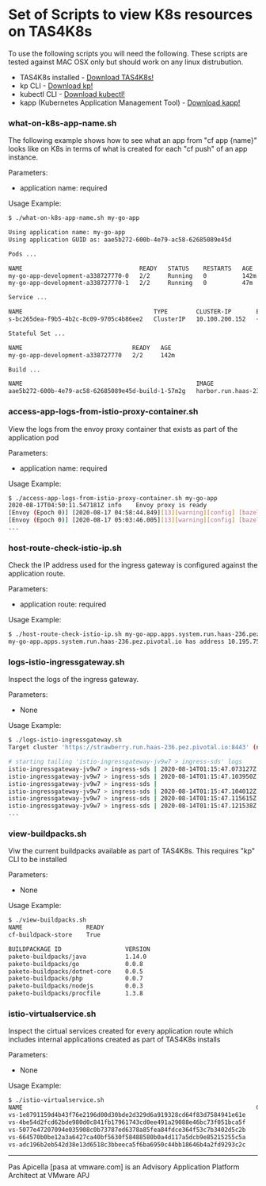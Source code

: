 # Set of Scripts to view K8s resources on TAS4K8s

To use the following scripts you will need the following. These scripts are tested against MAC OSX only but should work on any linux distrubution.

* TAS4K8s installed - [Download TAS4K8s!](https://network.pivotal.io/products/tas-for-kubernetes/)
* kp CLI - [Download kp!](https://network.pivotal.io/products/build-service/)
* kubectl CLI - [Download kubectl!](https://kubernetes.io/docs/tasks/tools/install-kubectl/)
* kapp (Kubernetes Application Management Tool) - [Download kapp!](https://get-kapp.io/)

### what-on-k8s-app-name.sh

The following example shows how to see what an app from "cf app {name}" looks like on K8s in terms of what is created for each "cf push" of an app instance.

Parameters:

* application name: required

Usage Example:

```bash
$ ./what-on-k8s-app-name.sh my-go-app

Using application name: my-go-app
Using application GUID as: aae5b272-600b-4e79-ac58-62685089e45d

Pods ...

NAME                                 READY   STATUS    RESTARTS   AGE
my-go-app-development-a338727770-0   2/2     Running   0          142m
my-go-app-development-a338727770-1   2/2     Running   0          47m

Service ...

NAME                                     TYPE        CLUSTER-IP       EXTERNAL-IP   PORT(S)    AGE
s-bc265dea-f9b5-4b2c-8c09-9705c4b86ee2   ClusterIP   10.100.200.152   <none>        8080/TCP   143m

Stateful Set ...

NAME                               READY   AGE
my-go-app-development-a338727770   2/2     142m

Build ...

NAME                                                 IMAGE                                                                                                                                                            SUCCEEDED
aae5b272-600b-4e79-ac58-62685089e45d-build-1-57m2g   harbor.run.haas-236.pez.pivotal.io/tas-app-images/aae5b272-600b-4e79-ac58-62685089e45d@sha256:65ee3bd9d44fd830529080c34b8eb26addf18d8118f96c62500eccfb680e5d84   True
```

### access-app-logs-from-istio-proxy-container.sh

View the logs from the envoy proxy container that exists as part of the application pod

Parameters:

* application name: required
  
Usage Example:

```bash
$ ./access-app-logs-from-istio-proxy-container.sh my-go-app
2020-08-17T04:50:11.547181Z	info	Envoy proxy is ready
[Envoy (Epoch 0)] [2020-08-17 04:58:44.849][13][warning][config] [bazel-out/k8-opt/bin/external/envoy/source/common/config/_virtual_includes/grpc_stream_lib/common/config/grpc_stream.h:91] gRPC config stream closed: 13,
[Envoy (Epoch 0)] [2020-08-17 05:03:46.005][13][warning][config] [bazel-out/k8-opt/bin/external/envoy/source/common/config/_virtual_includes/grpc_stream_lib/common/config/grpc_stream.h:91] gRPC config stream closed: 13,
...

```

### host-route-check-istio-ip.sh

Check the IP address used for the ingress gateway is configured against the application route.

Parameters:

* application route: required
  
Usage Example:

```bash
$ ./host-route-check-istio-ip.sh my-go-app.apps.system.run.haas-236.pez.pivotal.io
my-go-app.apps.system.run.haas-236.pez.pivotal.io has address 10.195.75.155
```

### logs-istio-ingressgateway.sh

Inspect the logs of the ingress gateway. 

Parameters:

* None
  
Usage Example:

```bash
$ ./logs-istio-ingressgateway.sh
Target cluster 'https://strawberry.run.haas-236.pez.pivotal.io:8443' (nodes: ed8a7c50-0b02-4413-b76f-ac4d216f4557, 6+)

# starting tailing 'istio-ingressgateway-jv9w7 > ingress-sds' logs
istio-ingressgateway-jv9w7 > ingress-sds | 2020-08-14T01:15:47.073127Z	warn	secretFetcherLog	failed load server cert/key pair from secret system-registry-credentials: server cert or private key is empty
istio-ingressgateway-jv9w7 > ingress-sds | 2020-08-14T01:15:47.103950Z	info	sdsServiceLog	SDS gRPC server for ingress gateway controller starts, listening on "/var/run/ingress_gateway/sds"
istio-ingressgateway-jv9w7 > ingress-sds |
istio-ingressgateway-jv9w7 > ingress-sds | 2020-08-14T01:15:47.104012Z	info	sdsServiceLog	Start SDS grpc server for ingress gateway proxy
istio-ingressgateway-jv9w7 > ingress-sds | 2020-08-14T01:15:47.115615Z	info	citadel agent monitor has started.
istio-ingressgateway-jv9w7 > ingress-sds | 2020-08-14T01:15:47.121538Z	info	monitor	Monitor server started.
...
```

### view-buildpacks.sh

Viw the current buildpacks available as part of TAS4K8s. This requires "kp" CLI to be installed

Parameters:

* None
  
Usage Example:

```bash
$ ./view-buildpacks.sh
NAME                  READY
cf-buildpack-store    True

BUILDPACKAGE ID                  VERSION
paketo-buildpacks/java           1.14.0
paketo-buildpacks/go             0.0.8
paketo-buildpacks/dotnet-core    0.0.5
paketo-buildpacks/php            0.0.7
paketo-buildpacks/nodejs         0.0.3
paketo-buildpacks/procfile       1.3.8
```

### istio-virtualservice.sh

Inspect the cirtual services created for every application route which includes internal applications created as part of TAS4K8s installs

Parameters:

* None
  
Usage Example:

```bash
$ ./istio-virtualservice.sh
NAME                                                                  GATEWAYS                           HOSTS                                                     AGE
vs-1e8791159d4b43f76e2196d00d30bde2d329d6a919328cd64f83d7584941e61e   [cf-system/istio-ingressgateway]   [search-server.system.run.haas-236.pez.pivotal.io]        3d4h
vs-4be54d2fcd62bde980d0c841fb17961743cd0ee491a29088e46bc73f051bca5f   [cf-system/istio-ingressgateway]   [console.system.run.haas-236.pez.pivotal.io]              3d4h
vs-5077e47207094e035908c0b73787ed6378a85fea84fdce364f53c7b3402d5c2b   [cf-system/istio-ingressgateway]   [invitations.system.run.haas-236.pez.pivotal.io]          3d4h
vs-664570b0be12a3a6427ca40bf5630f58488580b0a4d117a5dcb9e85215255c5a   [cf-system/istio-ingressgateway]   [my-go-app.apps.system.run.haas-236.pez.pivotal.io]       161m
vs-adc196b2eb542d38e13d6518c3bbeeca5f6ba6950c44bb18646b4a2fd9293c2c   [cf-system/istio-ingressgateway]   [test-node-app.apps.system.run.haas-236.pez.pivotal.io]   3d
```

<hr size="2" />
Pas Apicella [pasa at vmware.com] is an Advisory Application Platform Architect at VMware APJ
